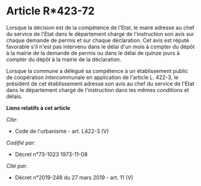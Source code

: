 # Article R*423-72

Lorsque la décision est de la compétence de l'Etat, le maire adresse au chef du service de l'Etat dans le département chargé
de l'instruction son avis sur chaque demande de permis et sur chaque déclaration. Cet avis est réputé favorable s'il n'est
pas intervenu dans le délai d'un mois à compter du dépôt à la mairie de la demande de permis ou dans le délai de quinze jours
à compter du dépôt à la mairie de la déclaration.

Lorsque la commune a délégué sa compétence à un établissement public de coopération intercommunale en application de
l'article L. 422-3, le président de cet établissement adresse son avis au chef du service de l'Etat dans le département
chargé de l'instruction dans les mêmes conditions et délais.

**Liens relatifs à cet article**

_Cite_:

  - Code de l'urbanisme - art. L422-3 (V)

_Codifié par_:

  - Décret n°73-1023 1973-11-08

_Cité par_:

  - Décret n°2019-248 du 27 mars 2019 - art. 11 (V)
